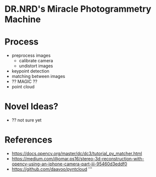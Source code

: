 # DR.NRD's Miracle Photogrammetry Machine

# Process
- preprocess images
  - calibrate camera
  - undistort images
- keypoint detection
- matching between images
- ?? MAGIC ??
- point cloud

# Novel Ideas?
- ?? not sure yet

# References
- https://docs.opencv.org/master/dc/dc3/tutorial_py_matcher.html
- https://medium.com/@omar.ps16/stereo-3d-reconstruction-with-opencv-using-an-iphone-camera-part-iii-95460d3eddf0
- https://github.com/daavoo/pyntcloud
'''